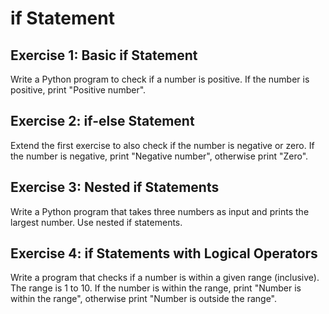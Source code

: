 # if Statement

## Exercise 1: Basic if Statement

Write a Python program to check if a number is positive. If the number is positive, print "Positive number".

## Exercise 2: if-else Statement

Extend the first exercise to also check if the number is negative or zero. If the number is negative, print "Negative number", otherwise print "Zero".

## Exercise 3: Nested if Statements

Write a Python program that takes three numbers as input and prints the largest number. Use nested if statements.

## Exercise 4: if Statements with Logical Operators

Write a program that checks if a number is within a given range (inclusive). The range is 1 to 10. If the number is within the range, print "Number is within the range", otherwise print "Number is outside the range".
